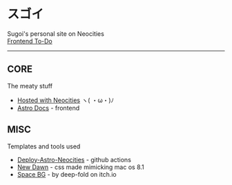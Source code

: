 # スゴイ

Sugoi's personal site on Neocities  
[Frontend To-Do](frontend/TO-DO.md)

---

## CORE

The meaty stuff

- [Hosted with Neocities](https://neocities.org/) ヽ( ・ω・)ﾉ
- [Astro Docs](https://docs.astro.build) - frontend

## MISC

Templates and tools used

- [Deploy-Astro-Neocities](https://github.com/professorsugoi/Deploy-Astro-Neocities) - github actions
- [New Dawn](https://github.com/npjg/classic.css) - css made mimicking mac os 8.1
- [Space BG](https://deep-fold.itch.io/space-background-generator) - by deep-fold on itch.io
